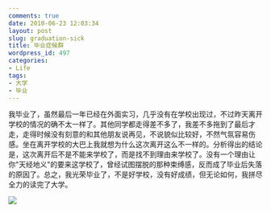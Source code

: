 ```yaml
---
comments: true
date: 2010-06-23 12:03:34
layout: post
slug: graduation-sick
title: 毕业症候群
wordpress_id: 497
categories:
- Life
tags:
- 大学
- 毕业
---
```


我毕业了，虽然最后一年已经在外面实习，几乎没有在学校出现过，不过昨天离开学校的情况的确不太一样了。其他同学都走得差不多了，我差不多拖到了最后才走，走得时候没有刻意的和其他朋友说再见，不说貌似比较好，不然气氛容易伤感。坐在离开学校的大巴上我就想为什么这次离开这么不一样的。分析得出的结论是，这次离开后不是不能来学校了，而是找不到理由来学校了。没有一个理由让你"天经地义"的要来这学校了，曾经试图摆脱的那种束缚感，反而成了毕业后失落的原因了。总之，我光荣毕业了，不是好学校，没有好成绩，但无论如何，我拼尽全力的读完了大学。




[![](/wp-content/uploads/graduation.jpg)](/wp-content/uploads/graduation.jpg)
